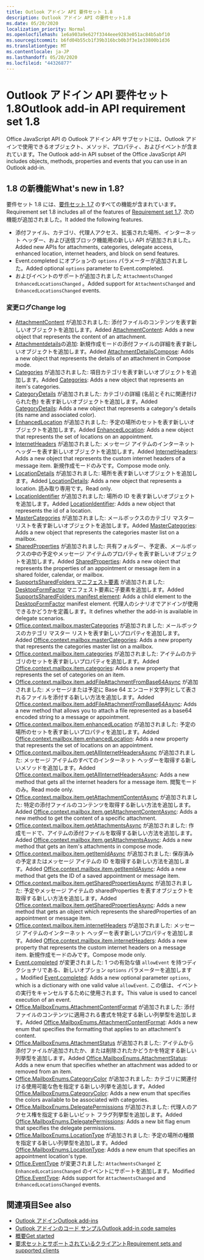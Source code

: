 ```yaml
---
title: Outlook アドイン API 要件セット 1.8
description: Outlook アドイン API の要件セット1.8
ms.date: 05/20/2020
localization_priority: Normal
ms.openlocfilehash: 1e6a903a9e627f3344eee9283e051ac84b5abf10
ms.sourcegitcommit: b6fd04b55cb1f39b316bcb0b3f3e1e33800b1d36
ms.translationtype: MT
ms.contentlocale: ja-JP
ms.lasthandoff: 05/20/2020
ms.locfileid: "44326877"
---
```

# <a name="outlook-add-in-api-requirement-set-18"></a><span data-ttu-id="0eaef-103">Outlook アドイン API 要件セット 1.8</span><span class="sxs-lookup"><span data-stu-id="0eaef-103">Outlook add-in API requirement set 1.8</span></span>

<span data-ttu-id="0eaef-104">Office JavaScript API の Outlook アドイン API サブセットには、Outlook アドインで使用できるオブジェクト、メソッド、プロパティ、およびイベントが含まれています。</span><span class="sxs-lookup"><span data-stu-id="0eaef-104">The Outlook add-in API subset of the Office JavaScript API includes objects, methods, properties and events that you can use in an Outlook add-in.</span></span>

## <a name="whats-new-in-18"></a><span data-ttu-id="0eaef-105">1.8 の新機能</span><span class="sxs-lookup"><span data-stu-id="0eaef-105">What's new in 1.8?</span></span>

<span data-ttu-id="0eaef-106">要件セット 1.8 には、[要件セット 1.7](../requirement-set-1.7/outlook-requirement-set-1.7.md) のすべての機能が含まれています。</span><span class="sxs-lookup"><span data-stu-id="0eaef-106">Requirement set 1.8 includes all of the features of [Requirement set 1.7](../requirement-set-1.7/outlook-requirement-set-1.7.md).</span></span> <span data-ttu-id="0eaef-107">次の機能が追加されました。</span><span class="sxs-lookup"><span data-stu-id="0eaef-107">It added the following features.</span></span>

- <span data-ttu-id="0eaef-108">添付ファイル、カテゴリ、代理人アクセス、拡張された場所、インターネット ヘッダー、および送信ブロック機能用の新しい API が追加されました。</span><span class="sxs-lookup"><span data-stu-id="0eaef-108">Added new APIs for attachments, categories, delegate access, enhanced location, internet headers, and block on send features.</span></span>
- <span data-ttu-id="0eaef-109">Event.completed にオプションの `options` パラメーターが追加されました。</span><span class="sxs-lookup"><span data-stu-id="0eaef-109">Added optional `options` parameter to Event.completed.</span></span>
- <span data-ttu-id="0eaef-110">およびイベントのサポートが追加されました `AttachmentsChanged` `EnhancedLocationsChanged` 。</span><span class="sxs-lookup"><span data-stu-id="0eaef-110">Added support for `AttachmentsChanged` and `EnhancedLocationsChanged` events.</span></span>

### <a name="change-log"></a><span data-ttu-id="0eaef-111">変更ログ</span><span class="sxs-lookup"><span data-stu-id="0eaef-111">Change log</span></span>

- <span data-ttu-id="0eaef-112">[AttachmentContent](/javascript/api/outlook/office.attachmentcontent?view=outlook-js-1.8) が追加されました: 添付ファイルのコンテンツを表す新しいオブジェクトを追加します。</span><span class="sxs-lookup"><span data-stu-id="0eaef-112">Added [AttachmentContent](/javascript/api/outlook/office.attachmentcontent?view=outlook-js-1.8): Adds a new object that represents the content of an attachment.</span></span>
- <span data-ttu-id="0eaef-113">[Attachmentdetails](/javascript/api/outlook/office.attachmentdetailscompose?view=outlook-js-1.8)の追加: 新規作成モードの添付ファイルの詳細を表す新しいオブジェクトを追加します。</span><span class="sxs-lookup"><span data-stu-id="0eaef-113">Added [AttachmentDetailsCompose](/javascript/api/outlook/office.attachmentdetailscompose?view=outlook-js-1.8): Adds a new object that represents the details of an attachment in Compose mode.</span></span>
- <span data-ttu-id="0eaef-114">[Categories](/javascript/api/outlook/office.categories?view=outlook-js-1.8) が追加されました: 項目カテゴリを表す新しいオブジェクトを追加します。</span><span class="sxs-lookup"><span data-stu-id="0eaef-114">Added [Categories](/javascript/api/outlook/office.categories?view=outlook-js-1.8): Adds a new object that represents an item's categories.</span></span>
- <span data-ttu-id="0eaef-115">[CategoryDetails](/javascript/api/outlook/office.categorydetails?view=outlook-js-1.8) が追加されました: カテゴリの詳細 (名前とそれに関連付けられた色) を表す新しいオブジェクトを追加します。</span><span class="sxs-lookup"><span data-stu-id="0eaef-115">Added [CategoryDetails](/javascript/api/outlook/office.categorydetails?view=outlook-js-1.8): Adds a new object that represents a category's details (its name and associated color).</span></span>
- <span data-ttu-id="0eaef-116">[EnhancedLocation](/javascript/api/outlook/office.enhancedlocation?view=outlook-js-1.8) が追加されました: 予定の場所のセットを表す新しいオブジェクトを追加します。</span><span class="sxs-lookup"><span data-stu-id="0eaef-116">Added [EnhancedLocation](/javascript/api/outlook/office.enhancedlocation?view=outlook-js-1.8): Adds a new object that represents the set of locations on an appointment.</span></span>
- <span data-ttu-id="0eaef-117">[InternetHeaders](/javascript/api/outlook/office.internetheaders?view=outlook-js-1.8) が追加されました: メッセージ アイテムのインターネット ヘッダーを表す新しいオブジェクトを追加します。</span><span class="sxs-lookup"><span data-stu-id="0eaef-117">Added [InternetHeaders](/javascript/api/outlook/office.internetheaders?view=outlook-js-1.8): Adds a new object that represents the custom internet headers of a message item.</span></span> <span data-ttu-id="0eaef-118">新規作成モードのみです。</span><span class="sxs-lookup"><span data-stu-id="0eaef-118">Compose mode only.</span></span>
- <span data-ttu-id="0eaef-119">[LocationDetails](/javascript/api/outlook/office.locationdetails?view=outlook-js-1.8) が追加されました: 場所を表す新しいオブジェクトを追加します。</span><span class="sxs-lookup"><span data-stu-id="0eaef-119">Added [LocationDetails](/javascript/api/outlook/office.locationdetails?view=outlook-js-1.8): Adds a new object that represents a location.</span></span> <span data-ttu-id="0eaef-120">読み取り専用です。</span><span class="sxs-lookup"><span data-stu-id="0eaef-120">Read only.</span></span>
- <span data-ttu-id="0eaef-121">[LocationIdentifier](/javascript/api/outlook/office.locationidentifier?view=outlook-js-1.8) が追加されました: 場所の ID を表す新しいオブジェクトを追加します。</span><span class="sxs-lookup"><span data-stu-id="0eaef-121">Added [LocationIdentifier](/javascript/api/outlook/office.locationidentifier?view=outlook-js-1.8): Adds a new object that represents the id of a location.</span></span>
- <span data-ttu-id="0eaef-122">[MasterCategories](/javascript/api/outlook/office.mastercategories?view=outlook-js-1.8) が追加されました: メールボックスのカテゴリ マスター リストを表す新しいオブジェクトを追加します。</span><span class="sxs-lookup"><span data-stu-id="0eaef-122">Added [MasterCategories](/javascript/api/outlook/office.mastercategories?view=outlook-js-1.8): Adds a new object that represents the categories master list on a mailbox.</span></span>
- <span data-ttu-id="0eaef-123">[SharedProperties](/javascript/api/outlook/office.sharedproperties?view=outlook-js-1.8) が追加されました: 共有フォルダー、予定表、メールボックスの中の予定やメッセージ アイテムのプロパティを表す新しいオブジェクトを追加します。</span><span class="sxs-lookup"><span data-stu-id="0eaef-123">Added [SharedProperties](/javascript/api/outlook/office.sharedproperties?view=outlook-js-1.8): Adds a new object that represents the properties of an appointment or message item in a shared folder, calendar, or mailbox.</span></span>
- <span data-ttu-id="0eaef-124">[SupportsSharedFolders マニフェスト要素](../../manifest/supportssharedfolders.md) が追加されました: [DesktopFormFactor](../../manifest/desktopformfactor.md) マニフェスト要素に子要素を追加します。</span><span class="sxs-lookup"><span data-stu-id="0eaef-124">Added [SupportsSharedFolders manifest element](../../manifest/supportssharedfolders.md): Adds a child element to the [DesktopFormFactor](../../manifest/desktopformfactor.md) manifest element.</span></span> <span data-ttu-id="0eaef-125">代理人のシナリオでアドインが使用できるかどうかを定義します。</span><span class="sxs-lookup"><span data-stu-id="0eaef-125">It defines whether the add-in is available in delegate scenarios.</span></span>
- <span data-ttu-id="0eaef-126">[Office.context.mailbox.masterCategories](office.context.mailbox.md#properties) が追加されました: メールボックスのカテゴリ マスター リストを表す新しいプロパティを追加します。</span><span class="sxs-lookup"><span data-stu-id="0eaef-126">Added [Office.context.mailbox.masterCategories](office.context.mailbox.md#properties): Adds a new property that represents the categories master list on a mailbox.</span></span>
- <span data-ttu-id="0eaef-127">[Office.context.mailbox.item.categories](office.context.mailbox.item.md#properties) が追加されました: アイテムのカテゴリのセットを表す新しいプロパティを追加します。</span><span class="sxs-lookup"><span data-stu-id="0eaef-127">Added [Office.context.mailbox.item.categories](office.context.mailbox.item.md#properties): Adds a new property that represents the set of categories on an item.</span></span>
- <span data-ttu-id="0eaef-128">[Office.context.mailbox.item.addFileAttachmentFromBase64Async](office.context.mailbox.item.md#methods) が追加されました: メッセージまたは予定に Base 64 エンコード文字列として表されるファイルを添付する新しい方法を追加します。</span><span class="sxs-lookup"><span data-stu-id="0eaef-128">Added [Office.context.mailbox.item.addFileAttachmentFromBase64Async](office.context.mailbox.item.md#methods): Adds a new method that allows you to attach a file represented as a base64 encoded string to a message or appointment.</span></span>
- <span data-ttu-id="0eaef-129">[Office.context.mailbox.item.enhancedLocation](office.context.mailbox.item.md#properties) が追加されました: 予定の場所のセットを表す新しいプロパティを追加します。</span><span class="sxs-lookup"><span data-stu-id="0eaef-129">Added [Office.context.mailbox.item.enhancedLocation](office.context.mailbox.item.md#properties): Adds a new property that represents the set of locations on an appointment.</span></span>
- <span data-ttu-id="0eaef-130">[Office.context.mailbox.item.getAllInternetHeadersAsync](office.context.mailbox.item.md#methods) が追加されました: メッセージ アイテムのすべてのインターネット ヘッダーを取得する新しいメソッドを追加します。</span><span class="sxs-lookup"><span data-stu-id="0eaef-130">Added [Office.context.mailbox.item.getAllInternetHeadersAsync](office.context.mailbox.item.md#methods): Adds a new method that gets all the internet headers for a message item.</span></span> <span data-ttu-id="0eaef-131">閲覧モードのみ。</span><span class="sxs-lookup"><span data-stu-id="0eaef-131">Read mode only.</span></span>
- <span data-ttu-id="0eaef-132">[Office.context.mailbox.item.getAttachmentContentAsync](office.context.mailbox.item.md#methods) が追加されました: 特定の添付ファイルのコンテンツを取得する新しい方法を追加します。</span><span class="sxs-lookup"><span data-stu-id="0eaef-132">Added [Office.context.mailbox.item.getAttachmentContentAsync](office.context.mailbox.item.md#methods): Adds a new method to get the content of a specific attachment.</span></span>
- <span data-ttu-id="0eaef-133">[Office.context.mailbox.item.getAttachmentsAsync](office.context.mailbox.item.md#methods) が追加されました: 作成モードで、アイテムの添付ファイルを取得する新しい方法を追加します。</span><span class="sxs-lookup"><span data-stu-id="0eaef-133">Added [Office.context.mailbox.item.getAttachmentsAsync](office.context.mailbox.item.md#methods): Adds a new method that gets an item's attachments in compose mode.</span></span>
- <span data-ttu-id="0eaef-134">[Office.context.mailbox.item.getItemIdAsync](office.context.mailbox.item.md#methods) が追加されました: 保存済みの予定またはメッセージ アイテムの ID を取得する新しい方法を追加します。</span><span class="sxs-lookup"><span data-stu-id="0eaef-134">Added [Office.context.mailbox.item.getItemIdAsync](office.context.mailbox.item.md#methods): Adds a new method that gets the ID of a saved appointment or message item.</span></span>
- <span data-ttu-id="0eaef-135">[Office.context.mailbox.item.getSharedPropertiesAsync](office.context.mailbox.item.md#methods) が追加されました: 予定やメッセージ アイテムの sharedProperties を表すオブジェクトを取得する新しい方法を追加します。</span><span class="sxs-lookup"><span data-stu-id="0eaef-135">Added [Office.context.mailbox.item.getSharedPropertiesAsync](office.context.mailbox.item.md#methods): Adds a new method that gets an object which represents the sharedProperties of an appointment or message item.</span></span>
- <span data-ttu-id="0eaef-136">[Office.context.mailbox.item.internetHeaders](office.context.mailbox.item.md#properties) が追加されました: メッセージ アイテムのインターネット ヘッダーを表す新しいプロパティを追加します。</span><span class="sxs-lookup"><span data-stu-id="0eaef-136">Added [Office.context.mailbox.item.internetHeaders](office.context.mailbox.item.md#properties): Adds a new property that represents the custom internet headers on a message item.</span></span> <span data-ttu-id="0eaef-137">新規作成モードのみです。</span><span class="sxs-lookup"><span data-stu-id="0eaef-137">Compose mode only.</span></span>
- <span data-ttu-id="0eaef-138">[Event.completed](/javascript/api/office/office.addincommands.event#completed-options-) が変更されました: 1 つの有効な値 `allowEvent` を持つディクショナリである、新しいオプション `options` パラメーターを追加します 。</span><span class="sxs-lookup"><span data-stu-id="0eaef-138">Modified [Event.completed](/javascript/api/office/office.addincommands.event#completed-options-): Adds a new optional parameter `options`, which is a dictionary with one valid value `allowEvent`.</span></span> <span data-ttu-id="0eaef-139">この値は、イベントの実行をキャンセルするために使用されます。</span><span class="sxs-lookup"><span data-stu-id="0eaef-139">This value is used to cancel execution of an event.</span></span>
- <span data-ttu-id="0eaef-140">[Office.MailboxEnums.AttachmentContentFormat](/javascript/api/outlook/office.mailboxenums.attachmentcontentformat?view=outlook-js-1.8) が追加されました: 添付ファイルのコンテンツに適用される書式を特定する新しい列挙型を追加します。</span><span class="sxs-lookup"><span data-stu-id="0eaef-140">Added [Office.MailboxEnums.AttachmentContentFormat](/javascript/api/outlook/office.mailboxenums.attachmentcontentformat?view=outlook-js-1.8): Adds a new enum that specifies the formatting that applies to an attachment's content.</span></span>
- <span data-ttu-id="0eaef-141">[Office.MailboxEnums.AttachmentStatus](/javascript/api/outlook/office.mailboxenums.attachmentstatus?view=outlook-js-1.8) が追加されました: アイテムから添付ファイルが追加されたか、または削除されたかどうかを特定する新しい列挙型を追加します。</span><span class="sxs-lookup"><span data-stu-id="0eaef-141">Added [Office.MailboxEnums.AttachmentStatus](/javascript/api/outlook/office.mailboxenums.attachmentstatus?view=outlook-js-1.8): Adds a new enum that specifies whether an attachment was added to or removed from an item.</span></span>
- <span data-ttu-id="0eaef-142">[Office.MailboxEnums.CategoryColor](/javascript/api/outlook/office.mailboxenums.categorycolor?view=outlook-js-1.8) が追加されました: カテゴリに関連付ける使用可能な色を指定する新しい列挙を追加します。</span><span class="sxs-lookup"><span data-stu-id="0eaef-142">Added [Office.MailboxEnums.CategoryColor](/javascript/api/outlook/office.mailboxenums.categorycolor?view=outlook-js-1.8): Adds a new enum that specifies the colors available to be associated with categories.</span></span>
- <span data-ttu-id="0eaef-143">[Office.MailboxEnums.DelegatePermissions](/javascript/api/outlook/office.mailboxenums.delegatepermissions?view=outlook-js-1.8) が追加されました: 代理人のアクセス権を指定する新しいビット フラグ列挙型を追加します。</span><span class="sxs-lookup"><span data-stu-id="0eaef-143">Added [Office.MailboxEnums.DelegatePermissions](/javascript/api/outlook/office.mailboxenums.delegatepermissions?view=outlook-js-1.8): Adds a new bit flag enum that specifies the delegate permissions.</span></span>
- <span data-ttu-id="0eaef-144">[Office.MailboxEnums.LocationType](/javascript/api/outlook/office.mailboxenums.locationtype?view=outlook-js-1.8) が追加されました: 予定の場所の種類を指定する新しい列挙型を追加します。</span><span class="sxs-lookup"><span data-stu-id="0eaef-144">Added [Office.MailboxEnums.LocationType](/javascript/api/outlook/office.mailboxenums.locationtype?view=outlook-js-1.8): Adds a new enum that specifies an appointment location's type.</span></span>
- <span data-ttu-id="0eaef-145">[Office.EventType](/javascript/api/office/office.eventtype) が変更されました: `AttachmentsChanged` と `EnhancedLocationsChanged` のイベントにサポートを追加します。</span><span class="sxs-lookup"><span data-stu-id="0eaef-145">Modified [Office.EventType](/javascript/api/office/office.eventtype): Adds support for `AttachmentsChanged` and `EnhancedLocationsChanged` events.</span></span>

## <a name="see-also"></a><span data-ttu-id="0eaef-146">関連項目</span><span class="sxs-lookup"><span data-stu-id="0eaef-146">See also</span></span>

- [<span data-ttu-id="0eaef-147">Outlook アドイン</span><span class="sxs-lookup"><span data-stu-id="0eaef-147">Outlook add-ins</span></span>](../../../outlook/outlook-add-ins-overview.md)
- [<span data-ttu-id="0eaef-148">Outlook アドインのコード サンプル</span><span class="sxs-lookup"><span data-stu-id="0eaef-148">Outlook add-in code samples</span></span>](https://developer.microsoft.com/outlook/gallery/?filterBy=Outlook,Samples,Add-ins)
- [<span data-ttu-id="0eaef-149">概要</span><span class="sxs-lookup"><span data-stu-id="0eaef-149">Get started</span></span>](../../../quickstarts/outlook-quickstart.md)
- [<span data-ttu-id="0eaef-150">要求セットとサポートされているクライアント</span><span class="sxs-lookup"><span data-stu-id="0eaef-150">Requirement sets and supported clients</span></span>](../../requirement-sets/outlook-api-requirement-sets.md)
